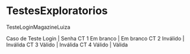 # TestesExploratorios

TesteLoginMagazineLuiza

Caso de Teste  Login     |    Senha
         CT  1 Em branco | Em branco
         CT  2 Inválido  | Inválida
         CT  3 Válido    | Inválida
         CT  4 Válido    | Válida
